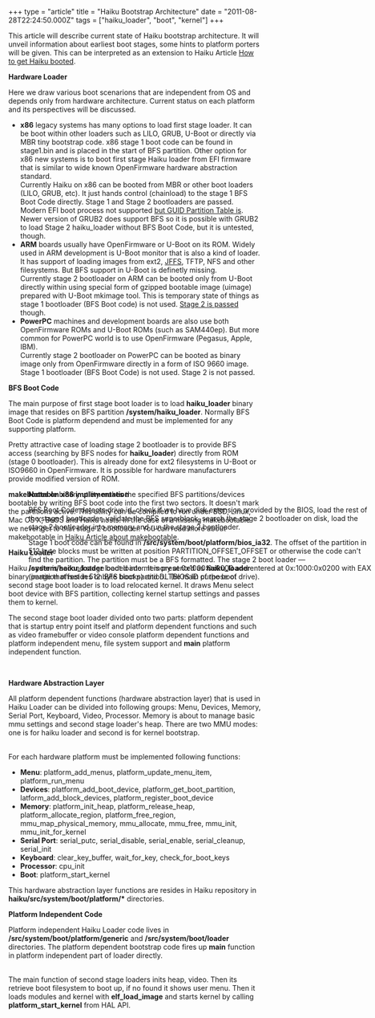 +++
type = "article"
title = "Haiku Bootstrap Architecture"
date = "2011-08-28T22:24:50.000Z"
tags = ["haiku_loader", "boot", "kernel"]
+++

This article will describe current state of Haiku bootstrap architecture. It will unveil information about earliest boot stages, some hints to platform porters will be given. This can be interpreted as an extension to Haiku Article <a href="/documents/user/how_to_get_haiku_booted">How to get Haiku booted</a>.

<!--more-->

<b>Hardware Loader</b>

Here we draw various boot scenarions that are independent from OS and depends only from hardware architecture. Current status on each platform and its perspectives will be discussed.

<ul><li><strong>x86</strong> legacy systems has many options to load first stage loader. It can be boot within other loaders such as LILO, GRUB, U-Boot or directly via MBR tiny bootstrap code. x86 stage 1 boot code can be found in stage1.bin and is placed in the start of BFS partition. Other option for x86 new systems is to boot first stage Haiku loader from EFI firmware that is similar to wide known OpenFirmware hardware abstraction standard.

<div class="alert alert-info">Currently Haiku on x86 can be booted from MBR or other boot loaders (LILO, GRUB, etc). It just hands control (chainload) to the stage 1 BFS Boot Code directly. Stage 1 and Stage 2 bootloaders are passed. Modern EFI boot process not supported <a href="/articles/2009-11-18_multiboot_installation_gpt_disk">but GUID Partition Table is</a>. Newer version of GRUB2 does support BFS so it is possible with GRUB2 to load Stage 2 haiku_loader without BFS Boot Code, but it is untested, though.</div> 
</li>

<li><strong>ARM</strong> boards usually have OpenFirmware or U-Boot on its ROM. Widely used in ARM development is U-Boot monitor that is also a kind of loader. It has support of loading images from ext2, <a href="https://en.wikipedia.org/wiki/JFFS">JFFS</a>, TFTP, NFS and other filesystems. But BFS support in U-Boot is definetly missing.

<div class="alert alert-danger">Currently stage 2 bootloader on ARM can be booted only from U-Boot directly within using special form of gzipped bootable image (uimage) prepared with U-Boot mkimage tool. This is temporary state of things as stage 1 bootloader (BFS Boot code) is not used. <a href="/blog/pfoetchen/2009-08-18/finally_haiku_arm_port_update">Stage 2 is passed</a> though.</div>
</li>

<li><strong>PowerPC</strong> machines and development boards are also use both OpenFirmware ROMs and U-Boot ROMs (such as SAM440ep). But more common for PowerPC world is to use OpenFirmware (Pegasus, Apple, IBM).

<div class="alert alert-danger">Currently stage 2 bootloader on PowerPC can be booted as binary image only from OpenFirmware directly in a form of ISO 9660 image. Stage 1 bootloader (BFS Boot Code) is not used. Stage 2 is not passed.</div>
</li>
</ul>

<b>BFS Boot Code</b>

The main purpose of first stage boot loader is to load <strong>haiku_loader</strong> binary image that resides on BFS partition <strong>/system/haiku_loader</strong>. Normally BFS Boot Code is platform dependend and must be implemented for any supporting platform.

Pretty attractive case of loading stage 2 bootloader is to provide BFS access (searching by BFS nodes for <strong>haiku_loader</strong>) directly from ROM (stage 0 bootloader). This is already done for ext2 filesystems in U-Boot or ISO9660 in OpenFirmware. It is possible for hardware manufacturers provide modified version of ROM.

<div class="alert alert-info"><div style="margin-left:40px;position:absolute;"><strong>Notes on x86 implementation</strong>

BFS Boot Code detects drive id, check if we have disk extension provided by the BIOS, load the rest of the stage 1 bootloader, validate the BFS superblock, search the stage 2 bootloader on disk, load the stage 2 bootloader into memory and run the stage 2 bootloader.

Stage 1 boot code can be found in <strong>/src/system/boot/platform/bios_ia32</strong>. The offset of the partition in 512 byte blocks must be written at position PARTITION_OFFSET_OFFSET or otherwise the code can't find the partition. The partition must be a BFS formatted. The stage 2 boot loader &mdash; <strong>/system/haiku_loader</strong> loaded into memory at 0x1000:0x0000 and entered at 0x:1000:0x0200 with EAX (partition offset in 512 byte blocks) and DL (BIOS ID of the boot drive).</div></div>

<strong>makebootable</strong> binary utility makes the specified BFS partitions/devices bootable by writing BFS boot code into the first two sectors. It doesn't mark the partitions active. This utility can be compiled to run under BSD, Linux, Mac OS X, BeOS and Haiku hosts. In the case of a missing makebootable we never get to that stage 2 bootloader. You can read more about makebootable in <a href="/blog/mmlr/2009-02-08/makebootable_what_and_why_and_how_do_it_manually">Haiku Article about makebootable</a>.

<b>Haiku Loader</b>

Haiku loader is second stage boot loader. It is presented as <strong>haiku_loader</strong> binary image that resides on BFS boot partition. The main purpose of second stage boot loader is to load relocated kernel. It draws Menu select boot device with BFS partition, collecting kernel startup settings and passes them to kernel.

The second stage boot loader divided onto two parts: platform dependent that is startup entry point itself and platform dependent functions and such as video framebuffer or video console platform dependent functions and platform independent menu, file system support and <strong>main</strong> platform independent function.</p><br>

<b>Hardware Abstraction Layer</b>

All platform dependent functions (hardware abstraction layer) that is used in Haiku Loader can be divided into following groups: Menu, Devices, Memory, Serial Port, Keyboard, Video, Processor. Memory is about to manage basic mmu settings and second stage loader's heap. There are two MMU modes: one is for haiku loader and second is for kernel bootstrap.<br><br>

For each hardware platform must be implemented following functions:

<ul>
<li><b>Menu</b>: platform_add_menus, platform_update_menu_item, platform_run_menu</li>

<li><b>Devices</b>: platform_add_boot_device, platform_get_boot_partition, latform_add_block_devices, platform_register_boot_device</li>

<li><b>Memory</b>: platform_init_heap, platform_release_heap, platform_allocate_region, platform_free_region, mmu_map_physical_memory, mmu_allocate, mmu_free, mmu_init, mmu_init_for_kernel</li>

<li><b>Serial Port</b>: serial_putc, serial_disable, serial_enable, serial_cleanup, serial_init</li>

<li><b>Keyboard</b>: clear_key_buffer, wait_for_key, check_for_boot_keys</li>

<li><b>Processor</b>: cpu_init</li>

<li><b>Boot</b>: platform_start_kernel</li>
</ul>

This hardware abstraction layer functions are resides in Haiku repository in <strong>haiku/src/system/boot/platform/*</strong> directories.

<b>Platform Independent Code</b>

Platform independent Haiku Loader code lives in <strong>/src/system/boot/platform/generic</strong> and <strong>/src/system/boot/loader</strong> directories. The platform dependent bootstrap code fires up <strong>main</strong> function in platform independent part of loader directly.<br><br>

The main function of second stage loaders inits heap, video. Then its retrieve boot filesystem to boot up, if no found it shows user menu. Then it loads modules and kernel with <strong>elf_load_image</strong> and starts kernel by calling <strong>platform_start_kernel</strong> from HAL API.<br><br>